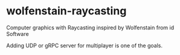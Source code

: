 # wolfenstain-raycasting

Computer graphics with Raycasting inspired by Wolfenstain from id Software

Adding UDP or gRPC server for multiplayer is one of the goals.
